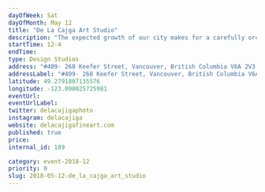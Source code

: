 ```yaml
---
dayOfWeek: Sat
dayOfMonth: May 12
title: "De La Cajga Art Studio"
description: "The expected growth of our city makes for a carefully orchestrated project. The available land is limited by water and mountains -our fixed boundaries. I am free to do what architects and developers can only dream of doing. I bend engineers’ protocols and planners’ minds to construct new urban environments. Photography and imagination combine and allow me to move and reshape buildings.<br>  <br> In these times when real estate prices are hitting the roof, I multiply the land available and bring the matter -through illusion- to the fore. Will such imaginary constructions become a seed that generates alternatives beneficial to the future inhabitants of our city? I hope so. As a creator, I express what my mind sees. The works presented are meant to incite thinking. I do not claim to know what should be done. I want our city to continue being a unique livable space -a paradise some would say- for decades to come. Look at what surrounds us! Imagine what our actions today will turn into tomorrow. We are responsible for what we leave to future generations."
startTime: 12-4
endTime: 
type: Design Studios
address: "#409- 268 Keefer Street, Vancouver, British Columbia V6A 2V3 unit 409, Vancouver, BC, Canada"
addressLabel: "#409- 268 Keefer Street, Vancouver, British Columbia V6A 2V3 unit 409"
latitude: 49.2791807135576
longitude: -123.098025725981
eventUrl: 
eventUrlLabel: 
twitter: delacajigaphoto
instagram: delacajiga
website: delacajigafineart.com
published: true
price: 
internal_id: 189

category: event-2018-12
priority: 0
slug: 2018-05-12-de_la_cajga_art_studio
---
```

